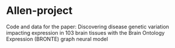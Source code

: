 # Allen-project
Code and data for the paper: Discovering disease genetic variation impacting expression in 103 brain tissues with the Brain Ontology Expression (BRONTE) graph neural model
